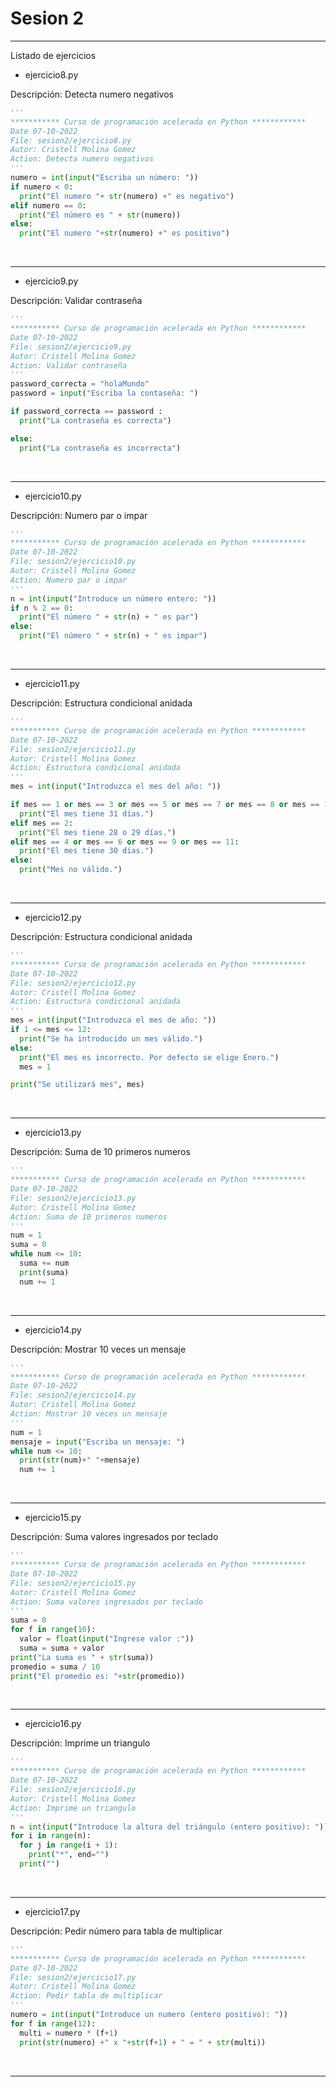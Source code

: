 # Sesion 2

---
Listado de ejercicios

* ejercicio8.py

Descripción:  Detecta numero negativos

```python
'''
*********** Curso de programación acelerada en Python ************
Date 07-10-2022
File: sesion2/ejercicio8.py
Autor: Cristell Molina Gomez
Action: Detecta numero negativos
'''
numero = int(input("Escriba un número: "))
if numero < 0:
  print("El numero "+ str(numero) +" es negativo")
elif numero == 0:
  print("El número es " + str(numero))
else:
  print("El numero "+str(numero) +" es positivo")
```
<br>
<hr>

* ejercicio9.py

Descripción: Validar contraseña

```python
'''
*********** Curso de programación acelerada en Python ************
Date 07-10-2022
File: sesion2/ejercicio9.py
Autor: Cristell Molina Gomez
Action: Validar contraseña
'''
password_correcta = "holaMundo"
password = input("Escriba la contaseña: ")

if password_correcta == password :
  print("La contraseña es correcta")

else:
  print("La contraseña es incorrecta")
```
<br>
<hr>

* ejercicio10.py

Descripción: Numero par o impar

```python
'''
*********** Curso de programación acelerada en Python ************
Date 07-10-2022
File: sesion2/ejercicio10.py
Autor: Cristell Molina Gomez
Action: Numero par o impar
'''
n = int(input("Introduce un número entero: "))
if n % 2 == 0:
  print("El número " + str(n) + " es par")
else:
  print("El número " + str(n) + " es impar")
```
<br>
<hr>

* ejercicio11.py

Descripción: Estructura condicional anidada

```python
'''
*********** Curso de programación acelerada en Python ************
Date 07-10-2022
File: sesion2/ejercicio11.py
Autor: Cristell Molina Gomez
Action: Estructura condicional anidada
'''
mes = int(input("Introduzca el mes del año: "))

if mes == 1 or mes == 3 or mes == 5 or mes == 7 or mes == 8 or mes == 10 :
  print("El mes tiene 31 días.")
elif mes == 2:
  print("El mes tiene 28 o 29 días.")
elif mes == 4 or mes == 6 or mes == 9 or mes == 11:
  print("El mes tiene 30 días.")
else:
  print("Mes no válido.")

```
<br>
<hr>

* ejercicio12.py

Descripción: Estructura condicional anidada

```python
'''
*********** Curso de programación acelerada en Python ************
Date 07-10-2022
File: sesion2/ejercicio12.py
Autor: Cristell Molina Gomez
Action: Estructura condicional anidada
'''
mes = int(input("Introduzca el mes de año: "))
if 1 <= mes <= 12:
  print("Se ha introducido un mes válido.")
else:
  print("El mes es incorrecto. Por defecto se elige Enero.")
  mes = 1

print("Se utilizará mes", mes)
```
<br>
<hr>

* ejercicio13.py

Descripción: Suma de 10 primeros numeros

```python
'''
*********** Curso de programación acelerada en Python ************
Date 07-10-2022
File: sesion2/ejercicio13.py
Autor: Cristell Molina Gomez
Action: Suma de 10 primeros numeros
'''
num = 1
suma = 0
while num <= 10:
  suma += num
  print(suma)
  num += 1
```
<br>
<hr>

* ejercicio14.py

Descripción: Mostrar 10 veces un mensaje

```python
'''
*********** Curso de programación acelerada en Python ************
Date 07-10-2022
File: sesion2/ejercicio14.py
Autor: Cristell Molina Gomez
Action: Mostrar 10 veces un mensaje
'''
num = 1
mensaje = input("Escriba un mensaje: ")
while num <= 10:
  print(str(num)+" "+mensaje)
  num += 1
```
<br>
<hr>

* ejercicio15.py

Descripción: Suma valores ingresados por teclado

```python
'''
*********** Curso de programación acelerada en Python ************
Date 07-10-2022
File: sesion2/ejercicio15.py
Autor: Cristell Molina Gomez
Action: Suma valores ingresados por teclado
'''
suma = 0
for f in range(10):
  valor = float(input("Ingrese valor :"))
  suma = suma + valor
print("La suma es " + str(suma))
promedio = suma / 10
print("El promedio es: "+str(promedio))
```
<br>
<hr>

* ejercicio16.py

Descripción: Imprime un triangulo

```python
'''
*********** Curso de programación acelerada en Python ************
Date 07-10-2022
File: sesion2/ejercicio16.py
Autor: Cristell Molina Gomez
Action: Imprime un triangulo
'''
n = int(input("Introduce la altura del triángulo (entero positivo): "))
for i in range(n):
  for j in range(i + 1):
    print("*", end="")
  print("")
```
<br>
<hr>

* ejercicio17.py

Descripción: Pedir número para tabla de multiplicar

```python
'''
*********** Curso de programación acelerada en Python ************
Date 07-10-2022
File: sesion2/ejercicio17.py
Autor: Cristell Molina Gomez
Action: Pedir tabla de multiplicar
'''
numero = int(input("Introduce un numero (entero positivo): "))
for f in range(12):
  multi = numero * (f+1)
  print(str(numero) +" x "+str(f+1) + " = " + str(multi))
```
<br>
<hr>





